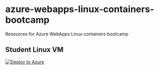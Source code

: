 # azure-webapps-linux-containers-bootcamp
Resources for Azure WebApps Linux containers bootcamp

## Student Linux VM

[![Deploy to Azure](https://aka.ms/deploytoazurebutton)](https://portal.azure.com/#create/Microsoft.Template/uri/https%3A%2F%2Fraw.githubusercontent.com%2Fazureossd%2Fazure-webapps-linux-containers-bootcamp%2Fmaster%2Fstudent-linux-vm-template.json)
